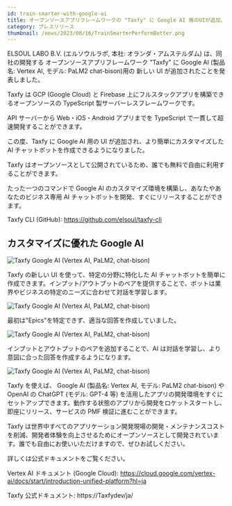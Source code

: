 ```yaml
---
id: train-smarter-with-google-ai
title: オープンソースアプリフレームワークの "Taxfy" に Google AI 用のUIが追加、よりカスタマイズが簡単になりました
category: プレスリリース
thumbnail: /news/2023/08/16/TrainSmarterPerformBetter.png
---
```


ELSOUL LABO B.V. (エルソウルラボ, 本社: オランダ・アムステルダム) は、同社の開発する オープンソースアプリフレームワーク "Taxfy" に Google AI (製品名: Vertex AI, モデル: PaLM2 chat-bison)用の 新しい UI が追加されたことを発表しました。

Taxfy は GCP (Google Cloud) と Firebase 上にフルスタックアプリを構築できるオープンソースの TypeScript 製サーバーレスフレームワークです。

API サーバーから Web・iOS・Android アプリまでを TypeScript で一貫して超速開発することができます。

この度、Taxfy に Google AI 用の UI が追加され、より簡単にカスタマイズした AI チャットボットを作成できるようになりました。

Taxfy はオープンソースとして公開されているため、誰でも無料で自由に利用することができます。

たった一つのコマンドで Google AI のカスタマイズ環境を構築し、あなたやあなたのビジネス専用 AI チャットボットを開発、すぐにリリースすることができます。

Taxfy CLI (GitHub): https://github.com/elsoul/taxfy-cli

## カスタマイズに優れた Google AI

![Taxfy Google AI (Vertex AI, PaLM2, chat-bison)](/news/2023/08/16/VertexAIChat1JA.png)

Taxfy の新しい UI を使って、特定の分野に特化した AI チャットボットを簡単に作成できます。インプット/アウトプットのペアを提供することで、ボットは業界やビジネスの特定のニーズに合わせて対話を学習します。

![Taxfy Google AI (Vertex AI, PaLM2, chat-bison)](/news/2023/08/16/VertexAIChat2JA.png)

最初は"Epics"を特定できず、適当な回答を作成していました。

![Taxfy Google AI (Vertex AI, PaLM2, chat-bison)](/news/2023/08/16/VertexAIChat3JA.png)

インプットとアウトプットのペアを追加することで、AI は対話を学習し、より意図に合った回答を作成するようになります。

![Taxfy Google AI (Vertex AI, PaLM2, chat-bison)](/news/2023/08/16/VertexAIChat4JA.png)

Taxfy を使えば、 Google AI (製品名: Vertex AI, モデル: PaLM2 chat-bison) や OpenAI の ChatGPT (モデル: GPT-4 等) を活用したアプリの開発環境をすぐにセットアップできます。動作する状態のアプリから開発をロケットスタートし、即座にリリース、サービスの PMF 検証に進むことができます。

Taxfy は世界中すべてのアプリケーション開発現場の開発・メンテナンスコストを削減、開発者体験を向上させるためにオープンソースとして開発されています。誰でも自由にお使いいただけますので、ぜひお試しください。

詳しくは公式ドキュメントをご覧ください。

Vertex AI ドキュメント (Google Cloud): https://cloud.google.com/vertex-ai/docs/start/introduction-unified-platform?hl=ja

Taxfy 公式ドキュメント: https://Taxfydev/ja/
